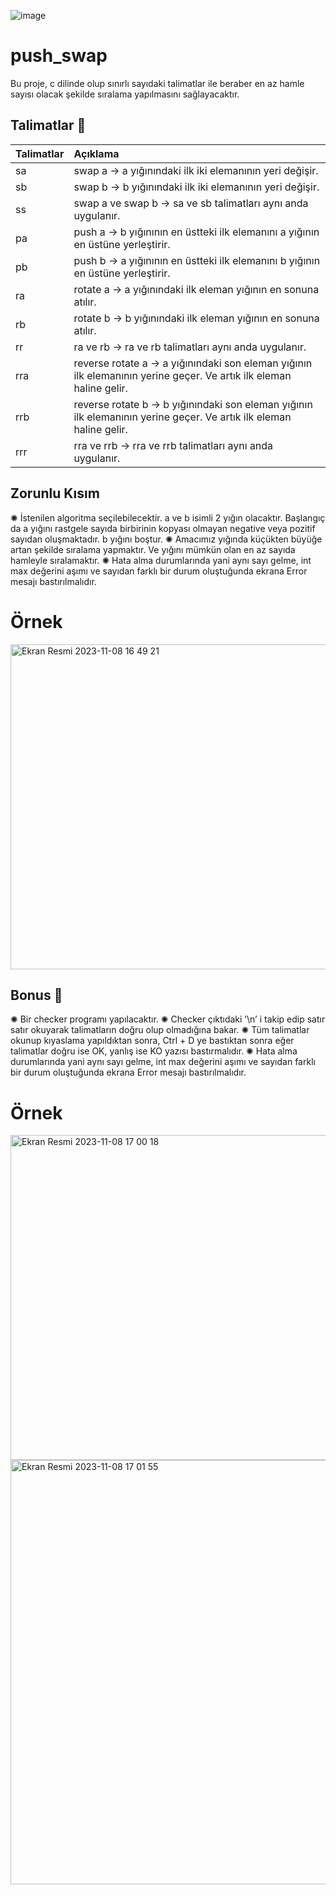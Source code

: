 ![image](https://github.com/facetint/push_swap/assets/99668549/db5a9637-b074-44c4-969f-6d997c32a10e)


# push_swap
Bu proje, c dilinde olup sınırlı sayıdaki talimatlar ile beraber en az hamle sayısı olacak şekilde sıralama yapılmasını sağlayacaktır.

## Talimatlar 🔁
| Talimatlar | Açıklama |
| :--- | :--- |
| sa | swap a -> a yığınındaki ilk iki elemanının yeri değişir. |
| sb | swap b -> b yığınındaki ilk iki elemanının yeri değişir. |
| ss | swap a ve swap b -> sa ve sb talimatları aynı anda uygulanır. |
| pa | push a ->  b yığınının en üstteki ilk elemanını a yığının en üstüne yerleştirir. |
| pb | push b ->  a yığınının en üstteki ilk elemanını b yığının en üstüne yerleştirir. |
| ra | rotate a -> a yığınındaki ilk eleman yığının en sonuna atılır. |
| rb | rotate b -> b yığınındaki ilk eleman yığının en sonuna atılır. |
| rr | ra ve rb -> ra ve rb talimatları aynı anda uygulanır. |
| rra | reverse rotate a -> a yığınındaki son eleman yığının ilk elemanının yerine geçer. Ve artık ilk eleman haline gelir. |
| rrb | reverse rotate b -> b yığınındaki son eleman yığının ilk elemanının yerine geçer. Ve artık ilk eleman haline gelir. |
| rrr | rra ve rrb -> rra ve rrb talimatları aynı anda uygulanır. |

## Zorunlu Kısım 
 ✺  İstenilen algoritma seçilebilecektir. a ve b isimli 2 yığın olacaktır. Başlangıç da a yığını rastgele sayıda birbirinin kopyası olmayan negative veya pozitif
sayıdan oluşmaktadır. b yığını boştur.
 ✺  Amacımız yığında küçükten büyüğe artan şekilde sıralama yapmaktır. Ve yığını mümkün olan en az sayıda hamleyle sıralamaktır.
 ✺  Hata alma durumlarında yani aynı sayı gelme, int max değerini aşımı ve sayıdan farklı bir durum oluştuğunda ekrana Error mesajı bastırılmalıdır.

# Örnek

<img width="520" alt="Ekran Resmi 2023-11-08 16 49 21" src="https://github.com/facetint/push_swap/assets/99668549/0c9a303c-1786-40a0-99ca-579212521a86">

## Bonus 🌟
 ✺ Bir checker programı yapılacaktır.
 ✺ Checker çıktıdaki ’\n’ i takip edip satır satır okuyarak talimatların doğru olup olmadığına bakar. 
 ✺ Tüm talimatlar okunup kıyaslama yapıldıktan sonra, Ctrl + D ye bastıktan sonra eğer talimatlar doğru ise OK, yanlış ise KO yazısı bastırmalıdır.
 ✺ Hata alma durumlarında yani aynı sayı gelme, int max değerini aşımı ve sayıdan farklı bir durum oluştuğunda ekrana Error mesajı bastırılmalıdır.

# Örnek

 <img width="520" alt="Ekran Resmi 2023-11-08 17 00 18" src="https://github.com/facetint/push_swap/assets/99668549/ca192da9-64e5-464b-b9f0-2fec9b279bca">

 <img width="679" alt="Ekran Resmi 2023-11-08 17 01 55" src="https://github.com/facetint/push_swap/assets/99668549/ad6aa33d-1c4f-4140-98ad-570e9920fa65">


 
